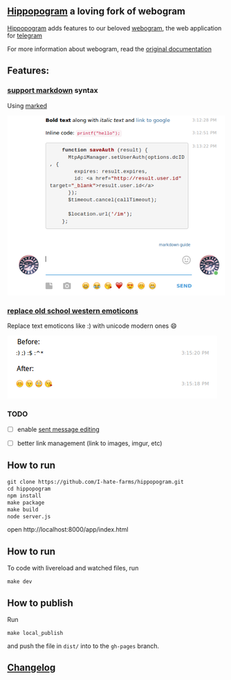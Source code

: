 ## [Hippopogram](http://i-hate-farms.github.io/hippopogram) a loving fork of webogram

[Hippopogram](http://i-hate-farms.github.io/hippopogram) adds features to our beloved [webogram](https://github.com/zhukov/webogram), the web application for [telegram](telegram.org)

For more information about webogram, read the [original documentation](README-ori.md)

## Features: 
### [support markdown](https://github.com/I-hate-farms/hippopogram/issues/2) syntax 
Using [marked](https://github.com/chjj/marked)


![sample](doc/markdown.png)

### [replace old school western emoticons](https://github.com/I-hate-farms/hippopogram/issues/1) 
Replace text emoticons like :) with unicode modern ones :smile:


![sample](doc/emoticons.png) 

### TODO
- [ ] enable [sent message editing](https://github.com/I-hate-farms/hippopogram/issues/3)
- [ ] better link management (link to images, imgur, etc) 



## How to run 

``` 
git clone https://github.com/I-hate-farms/hippopogram.git
cd hippopogram
npm install 
make package
make build
node server.js

```

open http://localhost:8000/app/index.html

## How to run 
To code with livereload and watched files, run 
```
make dev
```

## How to publish 
Run 
```
make local_publish
```
and push the file in `dist/` into to the `gh-pages` branch. 
## [Changelog](CHANGELOG.md)
